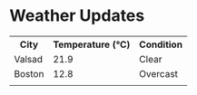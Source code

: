 # Weather Updates

<!-- WEATHER-UPDATE-START -->
<table><tr><th>City</th><th>Temperature (°C)</th><th>Condition</th></tr><tr><td>Valsad</td><td>21.9</td><td>Clear</td></tr><tr><td>Boston</td><td>12.8</td><td>Overcast</td></tr><tr><td></td><td></td><td></td></tr></table>
<!-- WEATHER-UPDATE-END -->
